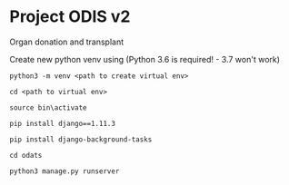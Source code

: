 # Project ODIS v2
Organ donation and transplant


Create new python venv using (Python 3.6 is required! - 3.7 won't work)

`python3 -m venv <path to create virtual env>`

`cd <path to virtual env>`

`source bin\activate`

`pip install django==1.11.3`

`pip install django-background-tasks`

`cd odats`

`python3 manage.py runserver`